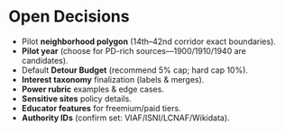 # Open Decisions

- Pilot **neighborhood polygon** (14th–42nd corridor exact boundaries).
- **Pilot year** (choose for PD-rich sources—1900/1910/1940 are candidates).
- Default **Detour Budget** (recommend 5% cap; hard cap 10%).
- **Interest taxonomy** finalization (labels & merges).
- **Power rubric** examples & edge cases.
- **Sensitive sites** policy details.
- **Educator features** for freemium/paid tiers.
- **Authority IDs** (confirm set: VIAF/ISNI/LCNAF/Wikidata).
